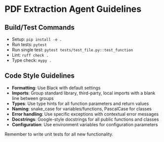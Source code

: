 # PDF Extraction Agent Guidelines

## Build/Test Commands
- Setup: `pip install -e .`
- Run tests: `pytest`
- Run single test: `pytest tests/test_file.py::test_function`
- Lint: `ruff check .`
- Type check: `mypy .`

## Code Style Guidelines
- **Formatting**: Use Black with default settings
- **Imports**: Group standard library, third-party, local imports with a blank line between groups
- **Types**: Use type hints for all function parameters and return values
- **Naming**: snake_case for variables/functions, PascalCase for classes
- **Error handling**: Use specific exceptions with contextual error messages
- **Docstrings**: Google-style docstrings for all public functions and classes
- **Configuration**: Use environment variables for configuration parameters

Remember to write unit tests for all new functionality.